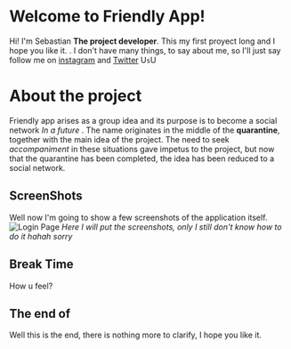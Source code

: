 # Welcome to Friendly App!

Hi! I'm Sebastian  **The project developer**. This my first proyect long and I hope you like it. . I don't have many things, to say about me, so I'll just say follow me on [instagram](https://www.instagram.com/d3epinmymind) and [Twitter](https://twitter.com/TenkiOwO?s=08) U`s`U


# About the project
Friendly app arises as a group idea and its purpose is to become a social network *In a future* . The name originates in the middle of the **quarantine**, together with the main idea of the project.  The need to seek *accompaniment* in these situations gave impetus to the project, but now that the quarantine has been completed, the idea has been reduced to a social network. 

## ScreenShots

Well now I'm going to show a few screenshots of the application itself. 
![Login Page](https://i.pinimg.com/564x/ce/33/5a/ce335a0f95bf7d8609182a43129d35c6.jpg)
*Here I will put the screenshots, only I still don't know how to do it hahah sorry*


## Break Time 
How u feel?

## The end of 
Well this is the end, there is nothing more to clarify, I hope you like it.
